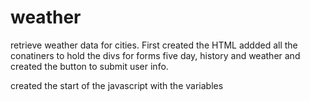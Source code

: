 # weather

retrieve weather data for cities.
First created the HTML addded all the conatiners to hold the divs for forms five day, history and weather and created the button to submit user info.

created the start of the javascript with the variables

